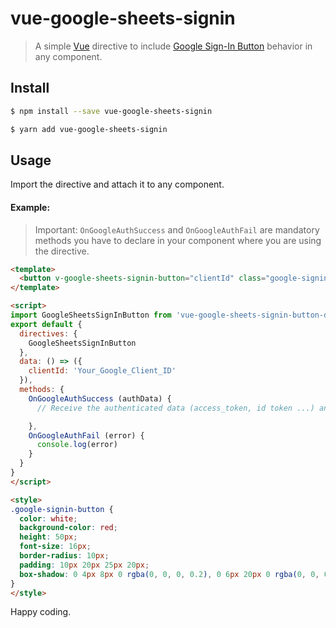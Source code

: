 # vue-google-sheets-signin

> A simple [Vue](https://vuejs.org) directive to include  [Google Sign-In Button](https://developers.google.com/identity/sign-in/web/sign-in) behavior in any component.

## Install

``` bash
$ npm install --save vue-google-sheets-signin

$ yarn add vue-google-sheets-signin
```
## Usage

Import the directive and attach it to any component.

#### Example:

> Important: `OnGoogleAuthSuccess` and `OnGoogleAuthFail` are mandatory methods you have to declare in your component where you are using the directive.


``` html
<template>
  <button v-google-sheets-signin-button="clientId" class="google-signin-button">Continue with Google</button>
</template>

<script>
import GoogleSheetsSignInButton from 'vue-google-sheets-signin-button-directive'
export default {
  directives: {
    GoogleSheetsSignInButton
  },
  data: () => ({
    clientId: 'Your_Google_Client_ID'
  }),
  methods: {
    OnGoogleAuthSuccess (authData) {
      // Receive the authenticated data (access_token, id token ...) and make your magic with the backend

    },
    OnGoogleAuthFail (error) {
      console.log(error)
    }
  }
}
</script>

<style>
.google-signin-button {
  color: white;
  background-color: red;
  height: 50px;
  font-size: 16px;
  border-radius: 10px;
  padding: 10px 20px 25px 20px;
  box-shadow: 0 4px 8px 0 rgba(0, 0, 0, 0.2), 0 6px 20px 0 rgba(0, 0, 0, 0.19);
}
</style>
```

Happy coding.
